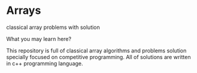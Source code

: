 # Arrays
classical array problems with solution

What you may learn here?

This repository is full of classical array algorithms and problems solution specially focused on competitive programming. All of solutions are written in c++ programming language. 
